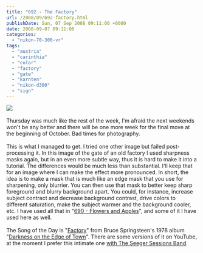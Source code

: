 ```yaml
---
title: "692 - The Factory"
url: /2008/09/692-factory.html
publishDate: Sun, 07 Sep 2008 09:11:00 +0000
date: 2008-09-07 09:11:00
categories: 
  - "nikon-70-300-vr"
tags: 
  - "austria"
  - "carinthia"
  - "color"
  - "factory"
  - "gate"
  - "karnten"
  - "nikon-d300"
  - "sign"
---
```

<a href="https://d25zfm9zpd7gm5.cloudfront.net/1200x1200/2008/20080904_164623_ps.jpg" target="_blank"><img src="https://d25zfm9zpd7gm5.cloudfront.net/0600x0600/2008/20080904_164623_ps.jpg"/></a><br/><br/>Thursday was much like the rest of the week, I'm afraid the next weekends won't be any better and there will be one more week for the final move at the beginning of October. Bad times for photography.<br/><br/>This is what I managed to get. I tried one other image but failed post-processing it. In this image of the gate of an old factory I used sharpness masks again, but in an even more subtle way, thus it is hard to make it into a tutorial. The differences would be much less than substantial. I'll keep that for an image where I can make the effect more pronounced. In short, the idea is to make a mask that is much like an edge mask that you use for sharpening, only blurrier. You can then use that mask to better keep sharp foreground and blurry background apart. You could, for instance, increase subject contract and decrease background contrast, drive colors to different saturation, make the subject warmer and the background cooler, etc. I have used all that in "<a href="/2008/09/690-flowers-and-apples.html" target="_blank">690 - Flowers and Apples</a>", and some of it I have used here as well.<br/><br/>The Song of the Day is "<a href="http://www.brucespringsteen.net/songs/Factory.html" target="_blank">Factory</a>"  from Bruce Springsteen's 1978 album "<a href="http://www.amazon.com/Darkness-Edge-Town-Bruce-Springsteen/dp/B0000025D0" target="_blank">Darkness on the Edge of Town</a>". There are some versions of it on YouTube, at the moment I prefer this intimate one <a href="http://www.youtube.com/watch?v=oqe2DR_v8HQ&amp;feature=related" target="_blank">with The Seeger Sessions Band</a>.
